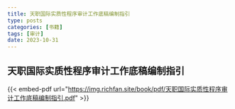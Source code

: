 ```yaml
---
title: 天职国际实质性程序审计工作底稿编制指引
type: posts
categories: [书籍]
tags: [审计]
date: 2023-10-31
---
```

## 天职国际实质性程序审计工作底稿编制指引

{{< embed-pdf url="https://img.richfan.site/book/pdf/天职国际实质性程序审计工作底稿编制指引.pdf" >}}
